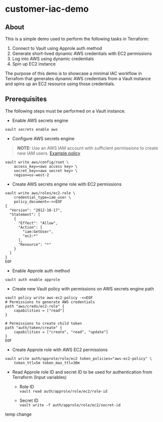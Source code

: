 # customer-iac-demo
## About
This is a simple demo used to perform the following tasks in Terraform:

1. Connect to Vault using Approle auth method
2. Generate short-lived dynamic AWS credentials with EC2 permissions
3. Log into AWS using dynamic credentials
4. Spin up EC2 instance

The purpose of this demo is to showcase a minimal IAC workflow in Terrafom that generates dynamic AWS credentials from a Vault instance and spins up an EC2 resource using those credentials.

## Prerequisites
The following steps must be performed on a Vault instance.

- Enable AWS secrets engine

`vault secrets enable aws`

- Configure AWS secrets engine  
>**NOTE:** Use an AWS IAM account with sufficient permissions to create new IAM users. [Example policy](https://developer.hashicorp.com/vault/docs/secrets/aws#example-iam-policy-for-vault)
```
vault write aws/config/root \
    access_key=<aws access key> \
    secret_key=<aws secret key> \
    region=us-west-2
```
- Create AWS secrets engine role with EC2 permissions
```
vault write aws/roles/ec2-role \
    credential_type=iam_user \
    policy_document=-<<EOF
{
  "Version": "2012-10-17",
  "Statement": [
    {
      "Effect": "Allow",
      "Action": [
        "iam:GetUser",
        "ec2:*"
      ],
      "Resource": "*"
    }
  ]
}
EOF
```
- Enable Approle auth method

`vault auth enable approle`

- Create new Vault policy with permissions on AWS secrets engine path
```
vault policy write aws-ec2-policy -<<EOF
# Permissions to generate AWS credentials
path "aws/creds/ec2-role" {
    capabilities = ["read"]
}

# Permissions to create child token
path "auth/token/create" {
    capabilities = ["create", "read", "update"]
}
EOF
```
- Create Approle role with AWS EC2 permissions
```
vault write auth/approle/role/ec2 token_policies="aws-ec2-policy" \
    token_ttl=5m token_max_ttl=30m
```
- Read Approle role ID and secret ID to be used for authentication from Terraform (Input variables)
  - Role ID  
    `vault read auth/approle/role/ec2/role-id`

  - Secret ID  
    `vault write -f auth/approle/role/ec2/secret-id`

temp change
